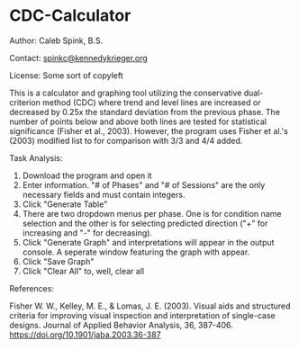 # CDC-Calculator

Author: Caleb Spink, B.S. 

Contact: spinkc@kennedykrieger.org

License: Some sort of copyleft

This is a calculator and graphing tool utilizing the conservative dual-criterion method (CDC) where trend and level lines are increased or decreased by 0.25x the standard deviation from the previous phase. The number of points below and above both lines are tested for statistical significance (Fisher et al., 2003). However, the program uses Fisher et al.'s (2003) modified list to for comparison with 3/3 and 4/4 added.

Task Analysis:

1. Download the program and open it
2. Enter information. "# of Phases" and "# of Sessions" are the only necessary fields and must contain integers.
3. Click "Generate Table"
4. There are two dropdown menus per phase. One is for condition name selection and the other is for selecting predicted direction ("+" for increasing and "-" for decreasing).
5. Click "Generate Graph" and interpretations will appear in the output console. A seperate window featuring the graph with appear.
6. Click "Save Graph"
7. Click "Clear All" to, well, clear all

References: 

Fisher W. W., Kelley, M. E., & Lomas, J. E. (2003). Visual aids and structured criteria for improving visual inspection and interpretation of single-case designs. Journal of Applied Behavior Analysis, 36, 387-406. https://doi.org/10.1901/jaba.2003.36-387 
